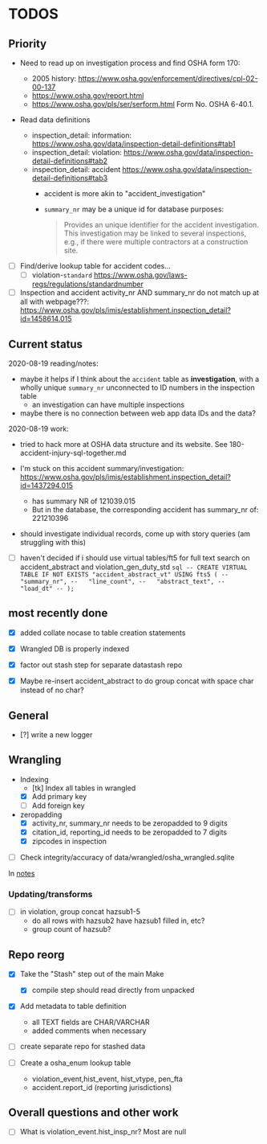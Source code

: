 
# TODOS

## Priority 

- Need to read up on investigation process and find OSHA form 170:
    - 2005 history: https://www.osha.gov/enforcement/directives/cpl-02-00-137
    - https://www.osha.gov/report.html
    - https://www.osha.gov/pls/ser/serform.html Form No. OSHA 6-40.1.

- Read data definitions

    - inspection_detail: information: https://www.osha.gov/data/inspection-detail-definitions#tab1
    - inspection_detail: violation: https://www.osha.gov/data/inspection-detail-definitions#tab2
    - inspection_detail: accident https://www.osha.gov/data/inspection-detail-definitions#tab3
        - accident is more akin to "accident_investigation"
        - `summary_nr` may be a unique id for database purposes: 
     
            > Provides an unique identifier for the accident investigation. This investigation may be linked to several inspections, e.g., if there were multiple contractors at a construction site.



- [ ] Find/derive lookup table for accident codes...
    - [ ] violation-`standard` https://www.osha.gov/laws-regs/regulations/standardnumber
- [ ] Inspection and accident activity_nr AND summary_nr do not match up at all with webpage???: https://www.osha.gov/pls/imis/establishment.inspection_detail?id=1458614.015

## Current status


2020-08-19 reading/notes:
- maybe it helps if I think about the `accident` table as **investigation**, with a wholly unique `summary_nr` unconnected to ID numbers in the inspection table
    - an investigation can have multiple inspections
- maybe there is no connection between web app data IDs and the data?

2020-08-19 work:
- tried to hack more at OSHA data structure and its website. See 180-accident-injury-sql-together.md
- I'm stuck on this accident summary/investigation: https://www.osha.gov/pls/imis/establishment.inspection_detail?id=1437294.015
    - has summary NR of 121039.015
    - But in the database, the corresponding accident has summary_nr of: 221210396 




- should investigate individual records, come up with story queries (am struggling with this)
- [ ] haven't decided if i should use virtual tables/ft5 for full text search on accident_abstract and violation_gen_duty_std
        ```sql
        -- CREATE VIRTUAL TABLE IF NOT EXISTS "accident_abstract_vt" USING fts5 (
        --   "summary_nr",
        --   "line_count",
        --   "abstract_text",
        --   "load_dt"
        -- );
        ```


## most recently done

- [x] added collate nocase to table creation statements
- [X] Wrangled DB is properly indexed
- [X] factor out stash step for separate datastash repo
- [x] Maybe re-insert accident_abstract to do group concat with space char instead of no char?


## General

- [?] write a new logger

## Wrangling



- Indexing
    - [tk] Index all tables in wrangled
    - [X] Add primary key
    - [ ] Add foreign key

- zeropadding
    - [X] activity_nr, summary_nr needs to be zeropadded to 9 digits
    - [X] citation_id, reporting_id needs to be zeropadded to 7 digits
    - [X] zipcodes in inspection

- [ ] Check integrity/accuracy of data/wrangled/osha_wrangled.sqlite

In [notes](notes/notes-wrangle-update-transform-data.md)


### Updating/transforms

- [ ] in violation, group concat hazsub1-5
    - do all rows with hazsub2 have hazsub1 filled in, etc?
    - group count of hazsub? 


## Repo reorg

- [X] Take the "Stash" step out of the main Make
    - [X] compile step should read directly from unpacked
- [X] Add metadata to table definition
    - all TEXT fields are CHAR/VARCHAR
    - added comments when necessary

- [ ] create separate repo for stashed data

- [ ] Create a osha_enum lookup table
    - violation_event,hist_event, hist_vtype, pen_fta
    - accident.report_id (reporting jurisdictions)

## Overall questions and other work

- [ ] What is violation_event.hist_insp_nr? Most are null

